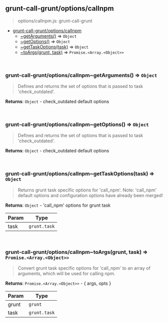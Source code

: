
<br><a name="module_grunt-call-grunt/options/callnpm"></a>

## grunt-call-grunt/options/callnpm
> options/callnpm.js: grunt-call-grunt


* [grunt-call-grunt/options/callnpm](#module_grunt-call-grunt/options/callnpm)
    * [~getArguments()](#module_grunt-call-grunt/options/callnpm..getArguments) ⇒ <code>Object</code>
    * [~getOptions()](#module_grunt-call-grunt/options/callnpm..getOptions) ⇒ <code>Object</code>
    * [~getTaskOptions(task)](#module_grunt-call-grunt/options/callnpm..getTaskOptions) ⇒ <code>Object</code>
    * [~toArgs(grunt, task)](#module_grunt-call-grunt/options/callnpm..toArgs) ⇒ <code>Promise.&lt;Array.&lt;Object&gt;&gt;</code>


<br><a name="module_grunt-call-grunt/options/callnpm..getArguments"></a>

### grunt-call-grunt/options/callnpm~getArguments() ⇒ <code>Object</code>
> Defines and returns the set of options that is passed to task 'check_outdated'.

**Returns**: <code>Object</code> - check_outdated default options  

<br><a name="module_grunt-call-grunt/options/callnpm..getOptions"></a>

### grunt-call-grunt/options/callnpm~getOptions() ⇒ <code>Object</code>
> Defines and returns the set of options that is passed to task 'check_outdated'.

**Returns**: <code>Object</code> - check_outdated default options  

<br><a name="module_grunt-call-grunt/options/callnpm..getTaskOptions"></a>

### grunt-call-grunt/options/callnpm~getTaskOptions(task) ⇒ <code>Object</code>
> Returns grunt task specific options for 'call_npm'.>  Note: 'call_npm' default options and configuration>        options have already been merged!

**Returns**: <code>Object</code> - 'call_npm' options for grunt task  

| Param | Type |
| --- | --- |
| task | <code>grunt.task</code> | 


<br><a name="module_grunt-call-grunt/options/callnpm..toArgs"></a>

### grunt-call-grunt/options/callnpm~toArgs(grunt, task) ⇒ <code>Promise.&lt;Array.&lt;Object&gt;&gt;</code>
> Convert grunt task specific options for 'call_npm' to an >  array of arguments, which will be used for calling npm.

**Returns**: <code>Promise.&lt;Array.&lt;Object&gt;&gt;</code> - { args, opts }  

| Param | Type |
| --- | --- |
| grunt | <code>grunt</code> | 
| task | <code>grunt.task</code> | 

